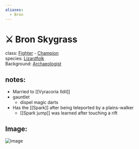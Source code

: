 ```yaml
---
aliases:
  - Bron
---
```

# ⚔️ Bron Skygrass

class: [Fighter](https://roll20.net/compendium/dnd5e/Fighter#content) - [Champion](https://dnd5e.wikidot.com/fighter:champion) <br/>
species: [Lizardfolk](https://dnd5e.wikidot.com/lineage:lizardfolk) <br/>
Background: [Archaeologist](https://dnd5e.wikidot.com/background:archaeologist)<br/>
## notes:
* Married to [[Vyracoria Ildil]]
* gauntlet
	* dispel magic darts
* Has the [[Spark]] after being teleported by a plains-walker
	* [[Spark jump]] was learned after touching a rift
## Image:

![image](Bron.png)